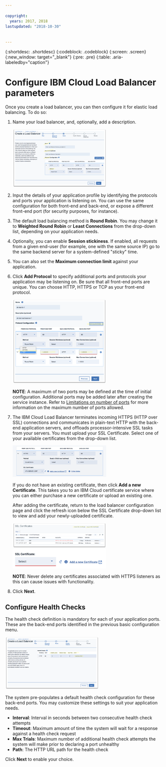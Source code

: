 ```yaml
---

copyright:
  years: 2017, 2018
lastupdated: "2018-10-30"


---
```


{:shortdesc: .shortdesc}
{:codeblock: .codeblock}
{:screen: .screen}
{:new_window: target="_blank"}
{:pre: .pre}
{:table: .aria-labeledby="caption"}

# Configure IBM Cloud Load Balancer parameters
Once you create a load balancer, you can then configure it for elastic load balancing. To do so:

1. Name your load balancer, and, optionally, add a description.

	<img src="images/lb-config-basic.png" alt="drawing" style="width: 300px;"/>

2. Input the details of your application profile by identifying the protocols and ports your application is listening on. You can use the same configuration for both front-end and back-end, or expose a different front-end port (for security purposes, for instance).

3. The default load balancing method is **Round Robin**. You may change it to **Weighted Round Robin** or **Least Connections** from the drop-down list, depending on your application needs.

4. Optionally, you can enable **Session stickiness**. If enabled, all requests from a given end-user (for example, one with the same source IP) go to the same backend server for a system-defined "sticky" time.

5. You can also set the **Maximum connection limit** against your application.

6. Click **Add Protocol** to specify additional ports and protocols your application may be listening on. Be sure that all front-end ports are unique. You can choose HTTP, HTTPS or TCP as your front-end protocol.  

	<img src="images/lb-add-protocol.png" alt="drawing" style="width: 300px;"/>

	**NOTE**: A maximum of two ports may be defined at the time of initial configuration. Additional ports may be added later after creating the service instance. Refer to [Limitations on number of ports](faqs.html#what-s-the-maximum-number-of-virtual-ports-i-can-define-with-my-load-balancer-service-) for more information on the maximum number of ports allowed.

7. The IBM Cloud Load Balancer terminates incoming HTTPS (HTTP over SSL) connections and communicates in plain-text HTTP with the back-end application servers, and offloads processor-intensive SSL tasks from your servers. You must upload your SSL Certificate. Select one of your available certificates from the drop-down list.  

	<img src="images/lb-ssl-cert.png" alt="drawing" style="width: 300px;"/>

	If you do not have an existing certificate, then click **Add a new Certificate**. This takes you to an IBM Cloud certificate service where you can either purchase a new certificate or upload an existing one. 
	
	After adding the certificate, return to the load balancer configuration page and click the refresh icon below the SSL Certificate drop-down list to view and add your newly-uploaded certificate.

	<img src="images/order-ssl-cert.png" alt="drawing" style="width: 300px;"/>

	<img src="images/refresh-cert.png" alt="drawing" style="width: 300px;"/>

	**NOTE**: Never delete any certificates associated with HTTPS listeners as this can cause issues with functionality.

8. Click **Next**.

## Configure Health Checks
The health check definition is mandatory for each of your application ports. These are the back-end ports identified in the previous basic configuration menu.

<img src="images/config-health-check.png" alt="drawing" style="width: 300px;"/>

The system pre-populates a default health check configuration for these back-end ports. You may customize these settings to suit your application needs.

* **Interval**: Interval in seconds between two consecutive health check attempts
* **Timeout**: Maximum amount of time the system will wait for a response against a health check request
* **Max Trials**: Maximum number of additional health check attempts the system will make prior to declaring a port unhealthy
* **Path**: The HTTP URL path for the health check     

Click **Next** to enable your choice.

